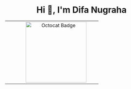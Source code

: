 <h1 align="center">Hi 👋, I'm Difa Nugraha</h1>

<table align="center">
  <tr>
    <td align="center" style="padding-left: 40px; padding-right: 20px;">
    </td>
    <td align="center" style="padding-right: 40px;">
      <img src="https://github.com/blackcater/blackcater/raw/main/images/banner.gif" width="200" alt="Octocat Badge"/>
    </td>
  </tr>
</table>

